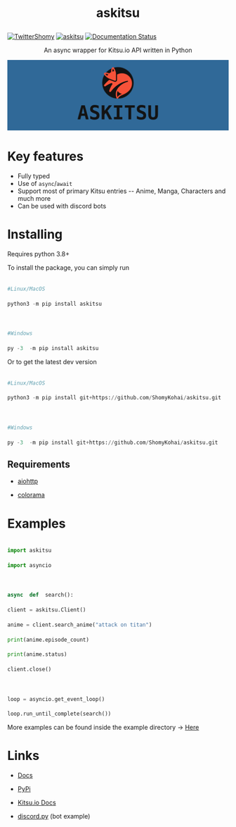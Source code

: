 <h1  align="center">

askitsu

</h1>

  

[![TwitterShomy](https://img.shields.io/badge/-shomykohai-1DA1F2?style=flat&logo=twitter&logoColor=white&labelColor=1DA1F2)](https://twitter.com/shomykohai)
[![askitsu](https://img.shields.io/pypi/v/askitsu?label=askitsu&logo=pypi&logoColor=white&labelColor=blue&color=9cf)](https://pypi.org/project/askitsu/)
[![Documentation Status](https://readthedocs.org/projects/askitsu/badge/?version=latest)](https://askitsu.readthedocs.io/en/latest/?badge=latest)

  
<p align="center">
  An async wrapper for Kitsu.io API written in Python
</p>

![askitsu](./docs/images/dark.png?raw=true "askitsu")
  

# Key features

  

- Fully typed
- Use of `async`/`await` 
- Support most of primary Kitsu entries -- Anime, Manga, Characters and much more
- Can be used with discord bots
  

# Installing

  

Requires python 3.8+

  

To install the package, you can simply run

  

```py

#Linux/MacOS

python3 -m pip install askitsu

  

#Windows

py -3  -m pip install askitsu

```

  

Or to get the latest dev version

  

```py

#Linux/MacOS

python3 -m pip install git+https://github.com/ShomyKohai/askitsu.git

  

#Windows

py -3  -m pip install git+https://github.com/ShomyKohai/askitsu.git

```

  

## Requirements

  

- [aiohttp](https://pypi.org/project/aiohttp/)

- [colorama](https://pypi.org/project/colorama/)

  

# Examples

  

```py

import askitsu

import asyncio

  

async  def  search():

client = askitsu.Client()

anime = client.search_anime("attack on titan")

print(anime.episode_count)

print(anime.status)

client.close()

  

loop = asyncio.get_event_loop()

loop.run_until_complete(search())

```

  

More examples can be found inside the example directory -> [Here](https://github.com/ShomyKohai/askitsu/tree/master/examples)

  

# Links

  

- [Docs](https://askitsu.readthedocs.io/)

- [PyPi](https://pypi.org/project/askitsu/)

- [Kitsu.io Docs](https://kitsu.docs.apiary.io/)

- [discord.py](https://github.com/Rapptz/discord.py) (bot example)